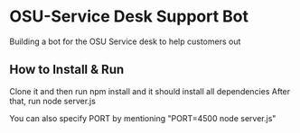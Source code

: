 # OSU-Service Desk Support Bot

Building a bot for the OSU Service desk to help customers out

## How to Install & Run
Clone it and then run npm install and it should install all dependencies
After that, run node server.js

You can also specify PORT by mentioning "PORT=4500 node server.js"
